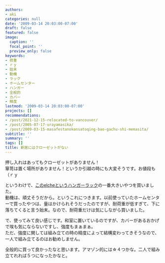 ```yaml
---
authors:
- aki
categories: null
date: '2009-03-14 20:03:00-07:00'
draft: false
featured: false
image:
  caption: ''
  focal_point: ''
  preview_only: false
keywords:
- 荷重
- ｒｙ
- 始末
- 動機
- ラック
- ホームセンター
- ハンガー
- 全般的
- カバー
- 精度
lastmod: '2009-03-14 20:03:00-07:00'
projects: []
recommendations:
- /post/2021-12-15-relocated-to-vancouver/
- /post/2005-07-17-urayamasika/
- /post/2009-03-15-masafestanokonsatoqing-bao-gachu-shi-memasita/
subtitle: ''
summary: ''
tags: []
title: 新居にはクローゼットがない
---
```


押し入れはあってもクローゼットがありません！  
箪笥は置く場所がありません！というか引越の時にも大変そうです。お値段も（ｒｙ  
  
というわけで、[このelcheというハンガーラック](http://www.kawako.net/ska-925.html)の一番大きいやつを買いました。  
動機は、頑丈そうだから。というこれにつきます。以前使っていたホームセンターで買ったやつは、量はかけられそうだったのですが、耐荷重が低すぎて、下に落ちてくると言う始末。なので、耐荷重だけは気にしながら買いました。  
  
で、使ってみて良い感じです。和室に置いているのですが、カバーがあるおかげで埃も気にならないですし、強度もまぁまぁ。  
ただ、強度に関しては組み立ての時の精度によって結構変わってきそうなので、一人で組み立てるのはお勧めしません。  
  
全般的に買って良かったなと思います。アマゾン的には☆４つかな。二人で組み立てれれば５つになったかなと。